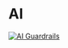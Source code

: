 # AI

[![AI Guardrails](https://img.shields.io/badge/🛡️%20AI_Guardrails-Enforced-blueviolet)](./AI_GUARDRAILS.md)